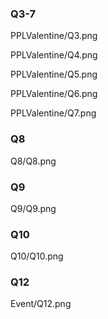 ### Q3-7
PPLValentine/Q3.png

PPLValentine/Q4.png

PPLValentine/Q5.png

PPLValentine/Q6.png

PPLValentine/Q7.png

### Q8
Q8/Q8.png

### Q9
Q9/Q9.png

### Q10
Q10/Q10.png

### Q12
Event/Q12.png
